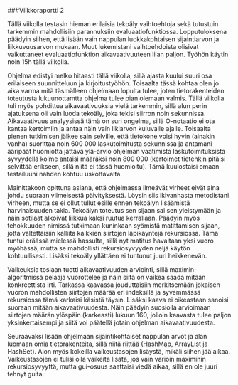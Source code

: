 ###Viikkoraportti 2

Tällä viikolla testasin hieman erilaisia tekoäly vaihtoehtoja sekä tutustuin tarkemmin mahdollisiin parannuksiin evaluaatiofunktiossa. Lopputuloksena päädyin siihen, että lisään vain nappulan luokkakohtaisen sijaintiarvon ja liikkuvuusarvon mukaan. Muut lukemistani vaihtoehdoista olisivat vaikuttaneet evaluaatiofunktion aikavaativuuteen liian paljon. Työhön käytin noin 15h tällä viikolla.

Ohjelma edistyi melko hitaasti tällä viikolla, sillä ajasta kuului suuri osa erilaiseen suunnitteluun ja kirjoitustyöhön. Toisaalta tässä kohtaa olen jo aika varma mitä täsmälleen ohjelmaan lopulta tulee, joten tietorakenteiden toteutusta lukuunottamtta ohjelma tulee pian olemaan valmis. Tällä viikolla tuli myös pohdittua aikavaativuuksia vielä tarkemmin, sillä alun perin ajatuksena oli vain luoda tekoäly, joka tekisi siirron noin sekunnissa. Aikavaativuus analyysissä tämä on suri ongelma, sillä O-notaatio ei ota kantaa kertoimiin ja antaa näin vain likiarvon kuluvalle ajalle. Toisaalta pienen tutkimisen jälkee sain selville, että tietokone voisi hyvin (ainakin vanha) suorittaa noin 600 000 laskutoimitusta sekunnissa ja antamani ääripäät huomiotta jättävä ylä-arvio ohjelman vaatimista laskutoimituksista syvyydellä kolme antaisi määräksi noin 800 000 (kertoimet tietenkin pitäisi selvittää erikseen, sillä niitä ei tässä huomioitu). Tämä kuulostaisi omaan testailuuni nähden kohtuu uskottavalta.

Mainittakoon opittuna asiana, että ohjelmassa ilmeävät virheet eivät aina johdu suoraan viimeisestä päivityksestä. Löysin siis ikivanhasta metodistani virheen, mutta se ei ollut tullut esille ennen tekoälyn lisäämistä harvinaisuuden takia. Tekoälyn toteutus sen sijaan sai sen yleistymään ja näin sotilaat alkoivat liikkua kaksi ruutua kerrallaan. Päädyin myös tehokkuuden nimissä tutkimaan kuninkaan syömistä matittamisen sijaan, jotta vältettäisiin kalliita kaikkien siirtojen läpikäyntejä rekursiossa. Tämä tuntui eräässä mielessä hassulta, sillä nyt matitus havaitaan yksi vuoro myöhässä, mutta se mahdollisti rekursiosyvyyden neljä käytön kohtuullisesti. Lisäksi tekoäly yllättäen ei tuntunut juuri heikkenevän.

Vaikeuksia tosiaan tuotti aikavaativuuden arviointi, sillä maximin-algoritmissä pelaaja vuorottelee ja näin siitä on vaikea saada mitään konkreettista irti. Tarkassa kaavassa jouduttaisiin merkitsemään jokaisen vuoron mahdollisten siirtojen määrää eri indeksillä ja syvemmässä rekursiossa tämä karkaisi käsistä täysin. Lisäksi kaava ei oikeastaan sanoisi suoraan mitään aikavaativuudesta. Näin päädyin suosiolla arvioimaan siirtojen määrän ylöspäin (karkeasti) lukuun 160, jolloin kaavasta tulee paljon yksinkertaisempi ja siitä voi päätellä jotain ohjelman aikavaativuudesta.

Seuraavaksi lisään ohjelmaan sijaintikohtaiset nappulan arvot ja alan luomaan omia tietorakenteita, sillä niitä riittää (HashMap, ArrayList ja HashSet). Aion myös kokeilla vaikeustasojen lisäystä, mikäli siihen jää aikaa. Vaikeustasojen ei tulisi olla vaikeita lisätä, jos vain varioin maximinin rekursiosyvyyttä, mutta gui-osuus saattaisi viedä aikaa, sillä en ole juuri tehnyt guita.
